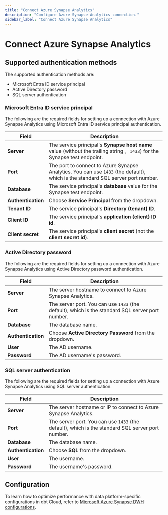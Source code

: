 ```yaml
---
title: "Connect Azure Synapse Analytics"
description: "Configure Azure Synapse Analytics connection."
sidebar_label: "Connect Azure Synapse Analytics"
---
```


# Connect Azure Synapse Analytics <Lifecycle status='public preview' />

## Supported authentication methods
The supported authentication methods are: 
- Microsoft Entra ID service principal
- Active Directory password
- SQL server authentication

### Microsoft Entra ID service principal 
The following are the required fields for setting up a connection with Azure Synapse Analytics using Microsoft Entra ID service principal authentication. 

| Field | Description |
| --- | --- |
| **Server** | The service principal's **Synapse host name** value (without the trailing string `, 1433`) for the Synapse test endpoint. |
| **Port** | The port to connect to Azure Synapse Analytics. You can use `1433` (the default), which is the standard SQL server port number. |
| **Database** | The service principal's **database** value for the Synapse test endpoint. |
| **Authentication** | Choose **Service Principal** from the dropdown. | 
| **Tenant ID** | The service principal's **Directory (tenant) ID**. |
| **Client ID** | The service principal's **application (client) ID id**. |
| **Client secret** | The service principal's **client secret** (not the **client secret id**). |  


### Active Directory password 

The following are the required fields for setting up a connection with Azure Synapse Analytics using Active Directory password authentication. 

| Field | Description |
| --- | --- |
| **Server** | The server hostname to connect to Azure Synapse Analytics. |
| **Port** | The server port. You can use `1433` (the default), which is the standard SQL server port number. |
| **Database** | The database name. |
| **Authentication** | Choose **Active Directory Password** from the dropdown. | 
| **User** | The AD username. |
| **Password** | The AD username's password. |


### SQL server authentication

The following are the required fields for setting up a connection with Azure Synapse Analytics using SQL server authentication. 

| Field | Description |
| --- | --- |
| **Server** | The server hostname or IP to connect to Azure Synapse Analytics. |
| **Port** | The server port. You can use `1433` (the default), which is the standard SQL server port number. |
| **Database** | The database name. |
| **Authentication** | Choose **SQL** from the dropdown. | 
| **User** | The username. |
| **Password** | The username's password. |


## Configuration 

To learn how to optimize performance with data platform-specific configurations in dbt Cloud, refer to [Microsoft Azure Synapse DWH configurations](/reference/resource-configs/azuresynapse-configs).
